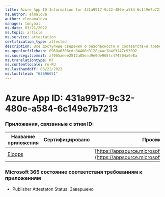 ```yaml
---
title: Azure App ID Information for 431a9917-9c32-480e-a584-6c149e7b7213
ms.author: elmalova
author: elenamalova
manager: tonybal
ms.date: 03/21/2022
ms.topic: article
ms.service: attestation
certification_type: attested
description: Все доступные сведения о безопасности и соответствии требованиям для 431a9917-9c32-480e-a584-6c149e7b7213.
ms.openlocfilehash: 0968a6306cdc84400d9128e4ac1b4f3147c93092
ms.sourcegitcommit: af065aeee2812a85ead9e0de968fc474204a6e8a
ms.translationtype: MT
ms.contentlocale: ru-RU
ms.lasthandoff: 03/22/2022
ms.locfileid: "63696651"
---
```

# <a name="azure-app-id-431a9917-9c32-480e-a584-6c149e7b7213"></a>Azure App ID: 431a9917-9c32-480e-a584-6c149e7b7213


### <a name="apps-associated-with-this-id"></a>Приложения, связанные с этим ID:
| **Название приложения** | **Сертифицировано** | **Просмотр в AppSource** |
|--------------|---------------|-----------------------|
| [Eloops](../forward/WA200002287.md) |  | [https://appsource.microsoft.com/product/office/WA200002287](https://appsource.microsoft.com/product/office/WA200002287) |

### <a name="microsoft-365-app-compliance-status"></a>Microsoft 365 состояние соответствия требованиям к приложениям
- Publisher Attestaton Status: Завершено
